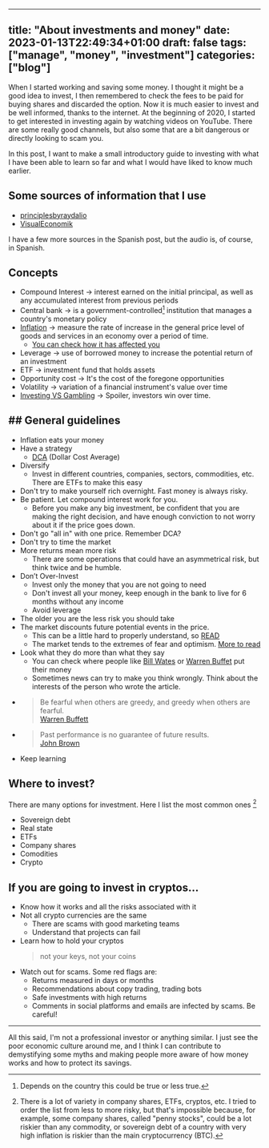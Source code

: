
---
title: "About investments and money"
date: 2023-01-13T22:49:34+01:00
draft: false
tags: ["manage", "money", "investment"]
categories: ["blog"]
---

When I started working and saving some money. I thought it might be a good idea to invest, I then remembered to check the fees to be paid for buying shares and discarded the option.
Now it is much easier to invest and be well informed, thanks to the internet.
At the beginning of 2020, I started to get interested in investing again by watching videos on YouTube. There are some really good channels, but also some that are a bit dangerous or directly looking to scam you.

In this post, I want to make a small introductory guide to investing with what I have been able to learn so far and what I would have liked to know much earlier.

## Some sources of information that I use

* [principlesbyraydalio](https://www.youtube.com/@principlesbyraydalio)
* [VisualEconomik](https://www.youtube.com/channel/UCPx_VO-AHXUDf9pwVy5bf1A)

I have a few more sources in the Spanish post, but the audio is, of course, in Spanish.

## Concepts

* Compound Interest → interest earned on the initial principal, as well as any accumulated interest from previous periods
* Central bank → is a government-controlled[^cbgob] institution that manages a country's monetary policy
* [Inflation](https://www.investopedia.com/terms/i/inflation.asp) → measure the rate of increase in the general price level of goods and services in an economy over a period of time.
  * [You can check how it has affected you](https://www.inflationtool.com/)
* Leverage → use of borrowed money to increase the potential return of an investment
* ETF → investment fund that holds assets
* Opportunity cost → It's the cost of the foregone opportunities
* Volatility → variation of a financial instrument's value over time
* [Investing VS Gambling](https://www.investopedia.com/articles/basics/09/compare-investing-gambling.asp) → Spoiler, investors win over time.

## ## General guidelines

* Inflation eats your money
* Have a strategy
  * [DCA](https://www.investopedia.com/terms/d/dollarcostaveraging.asp) (Dollar Cost Average)
* Diversify
  * Invest in different countries, companies, sectors, commodities, etc. There are ETFs to make this easy
* Don't try to make yourself rich overnight. Fast money is always risky.
* Be patient. Let compound interest work for you.
  * Before you make any big investment, be confident that you are making the right decision, and have enough conviction to not worry about it if the price goes down.
* Don't go "all in" with one price. Remember DCA?
* Don't try to time the market
* More returns mean more risk
  * There are some operations that could have an asymmetrical risk, but think twice and be humble.
* Don’t Over-Invest
  * Invest only the money that you are not going to need
  * Don't invest all your money, keep enough in the bank to live for 6 months without any income
  * Avoid leverage
* The older you are the less risk you should take
* The market discounts future potential events in the price.
  * This can be a little hard to properly understand, so [READ](https://www.investopedia.com/terms/d/discounting-mechanism.asp)
  * The market tends to the extremes of fear and optimism. [More to read](https://www.investopedia.com/articles/trading/04/011404.asp)
* Look what they do more than what they say
  * You can check where people like [Bill Wates](https://dataromas.com/bill-gates-portfolio/) or [Warren Buffet](https://dataromas.com/warren-buffet-portfolio/) put their money
  * Sometimes news can try to make you think wrongly. Think about the interests of the person who wrote the article.
* > Be fearful when others are greedy, and greedy when others are fearful.\
  > [Warren Buffett](https://www.investopedia.com/articles/investing/012116/warren-buffett-be-fearful-when-others-are-greedy.asp)
* > Past performance is no guarantee of future results.\
  > [John Brown](https://www.forbes.com/sites/johnbrown/2016/09/29/past-performance-is-not-indicative-of-future-results/)
* Keep learning

## Where to invest?

There are many options for investment.
Here I list the most common ones [^risky]

* Sovereign debt
* Real state
* ETFs
* Company shares
* Comodities
* Crypto

## If you are going to invest in cryptos...

* Know how it works and all the risks associated with it
* Not all crypto currencies are the same
  * There are scams with good marketing teams
  * Understand that projects can fail
* Learn how to hold your cryptos
    > not your keys, not your coins
* Watch out for scams. Some red flags are:
  * Returns measured in days or months
  * Recommendations about copy trading, trading bots
  * Safe investments with high returns
  * Comments in social platforms and emails are infected by scams. Be careful!

___

All this said, I'm not a professional investor or anything similar.
I just see the poor economic culture around me, and I think I can contribute to demystifying some myths and making people more aware of how money works and how to protect its savings.

[^cbgob]: Depends on the country this could be true or less true.

[^risky]: There is a lot of variety in company shares, ETFs, cryptos, etc. I tried to order the list from less to more risky, but that's impossible because, for example, some company shares, called "penny stocks", could be a lot riskier than any commodity, or sovereign debt of a country with very high inflation is riskier than the main cryptocurrency (BTC).
